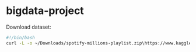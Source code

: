 # bigdata-project

Download dataset:

```bash
#!/bin/bash
curl -L -o ~/Downloads/spotify-millions-playlist.zip\https://www.kaggle.com/api/v1/datasets/download/adityak80/spotify-millions-playlist
